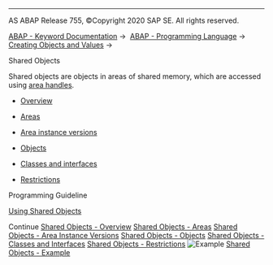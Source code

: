   

* * *

AS ABAP Release 755, ©Copyright 2020 SAP SE. All rights reserved.

[ABAP - Keyword Documentation](https://help.sap.com/doc/abapdocu_755_index_htm/7.55/en-US/abenabap.htm) →  [ABAP - Programming Language](https://help.sap.com/doc/abapdocu_755_index_htm/7.55/en-US/abenabap_reference.htm) →  [Creating Objects and Values](https://help.sap.com/doc/abapdocu_755_index_htm/7.55/en-US/abencreate_objects.htm) → 

Shared Objects

Shared objects are objects in areas of shared memory, which are accessed using [area handles](https://help.sap.com/doc/abapdocu_755_index_htm/7.55/en-US/abenarea_handle_glosry.htm "Glossary Entry").

-   [Overview](https://help.sap.com/doc/abapdocu_755_index_htm/7.55/en-US/abenshm_oview.htm)

-   [Areas](https://help.sap.com/doc/abapdocu_755_index_htm/7.55/en-US/abenshm_areas.htm)

-   [Area instance versions](https://help.sap.com/doc/abapdocu_755_index_htm/7.55/en-US/abenshm_area_instance_access.htm)

-   [Objects](https://help.sap.com/doc/abapdocu_755_index_htm/7.55/en-US/abenshm_objects.htm)

-   [Classes and interfaces](https://help.sap.com/doc/abapdocu_755_index_htm/7.55/en-US/abenshm_classes.htm)

-   [Restrictions](https://help.sap.com/doc/abapdocu_755_index_htm/7.55/en-US/abenshm_restrictions.htm)

Programming Guideline

[Using Shared Objects](https://help.sap.com/doc/abapdocu_755_index_htm/7.55/en-US/abenuse_shared_objects_guidl.htm "Guideline")

Continue
[Shared Objects - Overview](https://help.sap.com/doc/abapdocu_755_index_htm/7.55/en-US/abenshm_oview.htm)
[Shared Objects - Areas](https://help.sap.com/doc/abapdocu_755_index_htm/7.55/en-US/abenshm_areas.htm)
[Shared Objects - Area Instance Versions](https://help.sap.com/doc/abapdocu_755_index_htm/7.55/en-US/abenshm_area_instance_access.htm)
[Shared Objects - Objects](https://help.sap.com/doc/abapdocu_755_index_htm/7.55/en-US/abenshm_objects.htm)
[Shared Objects - Classes and Interfaces](https://help.sap.com/doc/abapdocu_755_index_htm/7.55/en-US/abenshm_classes.htm)
[Shared Objects - Restrictions](https://help.sap.com/doc/abapdocu_755_index_htm/7.55/en-US/abenshm_restrictions.htm)
![Example](exa.gif "Example") [Shared Objects - Example](https://help.sap.com/doc/abapdocu_755_index_htm/7.55/en-US/abenshared_objects_abexa.htm)